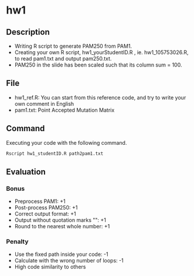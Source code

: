 # hw1

## Description

* Writing R script to generate PAM250 from PAM1.
* Creating your own R script, hw1_yourStudentID.R , ie. hw1_105753026.R, to read pam1.txt and output pam250.txt.
* PAM250 in the slide has been scaled such that its column sum = 100.

## File

* hw1_ref.R: You can start from this reference code, and try to write your own comment in English
* pam1.txt: Point Accepted Mutation Matrix

## Command

Executing your code with the following command.

```R
Rscript hw1_studentID.R path2pam1.txt
```

## Evaluation

### Bonus

* Preprocess PAM1: +1
* Post-process PAM250: +1
* Correct output format: +1
* Output without quotation marks "": +1
* Round to the nearest whole number: +1

### Penalty

* Use the fixed path inside your code: -1
* Calculate with the wrong number of loops: -1
* High code similarity to others
